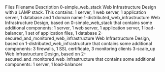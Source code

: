 Files Filename Description 0-simple_web_stack Web Infrastructure Design with a LAMP stack. This contains: 1 server, 1 web server, 1 application server, 1 database and 1 domain name 1-distributed_web_infrastructure Web Infrastructure Design, based on 0-simple_web_stack that contains some additional components: 1 server, 1 web server, 1 application server, 1 load-balancer, 1 set of application files, 1 database 2-secured_and_monitored_web_infrastructure Web Infrastructure Design, based on 1-distributed_web_infrastructure that contains some additional components: 3 firewalls, 1 SSL certificate, 3 monitoring clients 3-scale_up Web Infrastructure Design, based on 2-secured_and_monitored_web_infrastructure that contains some additional components: 1 server, 1 load-balancer
